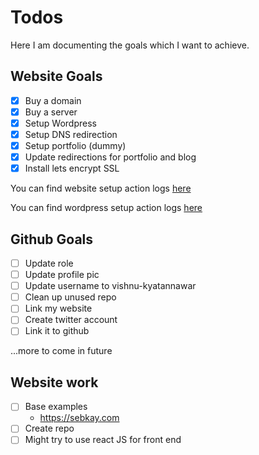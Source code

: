 # Todos
Here I am documenting the goals which I want to achieve.

## Website Goals
- [x] Buy a domain
- [x] Buy a server
- [x] Setup Wordpress
- [x] Setup DNS redirection
- [x] Setup portfolio (dummy)
- [x] Update redirections for portfolio and blog
- [x] Install lets encrypt SSL

You can find website setup action logs [here](Website-logs)

You can find wordpress setup action logs [here](Wordpress-logs)

## Github Goals
- [ ] Update role
- [ ] Update profile pic
- [ ] Update username to vishnu-kyatannawar
- [ ] Clean up unused repo
- [ ] Link my website
- [ ] Create twitter account
- [ ] Link it to github

...more to come in future

## Website work

- [ ] Base examples
  - https://sebkay.com
- [ ] Create repo
- [ ] Might try to use react JS for front end 
